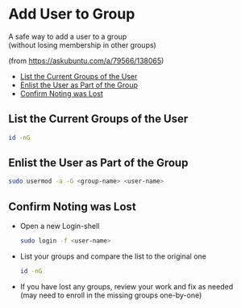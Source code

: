 # Add User to Group <!-- omit in toc -->

A safe way to add a user to a group\
(without losing membership in other groups)

(from https://askubuntu.com/a/79566/138065)

- [List the Current Groups of the User](#list-the-current-groups-of-the-user)
- [Enlist the User as Part of the Group](#enlist-the-user-as-part-of-the-group)
- [Confirm Noting was Lost](#confirm-noting-was-lost)


## List the Current Groups of the User ##

```bash
id -nG
```

## Enlist the User as Part of the Group ##

```bash
sudo usermod -a -G <group-name> <user-name>
```

## Confirm Noting was Lost ##

- Open a new Login-shell
    ```bash
    sudo login -f <user-name>
    ```
- List your groups and compare the list to the original one
    ```bash
    id -nG
    ```
- If you have lost any groups, review your work and fix as needed\
    (may need to enroll in the missing groups one-by-one)
